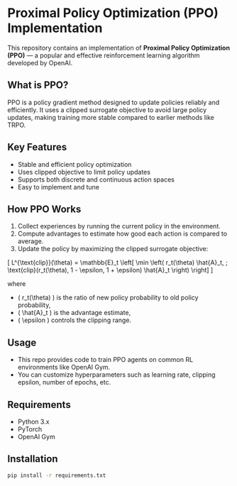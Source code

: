 # Proximal Policy Optimization (PPO) Implementation

This repository contains an implementation of **Proximal Policy Optimization (PPO)** — a popular and effective reinforcement learning algorithm developed by OpenAI.

## What is PPO?

PPO is a policy gradient method designed to update policies reliably and efficiently. It uses a clipped surrogate objective to avoid large policy updates, making training more stable compared to earlier methods like TRPO.

## Key Features

- Stable and efficient policy optimization  
- Uses clipped objective to limit policy updates  
- Supports both discrete and continuous action spaces  
- Easy to implement and tune  

## How PPO Works

1. Collect experiences by running the current policy in the environment.  
2. Compute advantages to estimate how good each action is compared to average.  
3. Update the policy by maximizing the clipped surrogate objective:

\[
L^{\text{clip}}(\theta) = \mathbb{E}_t \left[ \min \left( r_t(\theta) \hat{A}_t, \; \text{clip}(r_t(\theta), 1 - \epsilon, 1 + \epsilon) \hat{A}_t \right) \right]
\]

where  
- \( r_t(\theta) \) is the ratio of new policy probability to old policy probability,  
- \( \hat{A}_t \) is the advantage estimate,  
- \( \epsilon \) controls the clipping range.

## Usage

- This repo provides code to train PPO agents on common RL environments like OpenAI Gym.  
- You can customize hyperparameters such as learning rate, clipping epsilon, number of epochs, etc.

## Requirements

- Python 3.x  
- PyTorch  
- OpenAI Gym

## Installation

```bash
pip install -r requirements.txt
